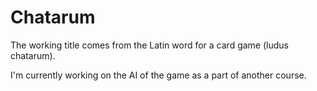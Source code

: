 # Chatarum
The working title comes from the Latin word for a card game (ludus chatarum).

I'm currently working on the AI of the game as a part of another course.

